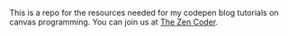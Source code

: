 This is a repo for the resources needed for my codepen blog tutorials on canvas programming. You can join us at [The Zen Coder](http://codepen.io/tourn171/zen/).